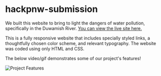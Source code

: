# hackpnw-submission

We built this website to bring to light the dangers of water pollution, specifically in the Duwamish River. <a href="https://firebreather65.github.io/hackpnw-submissions/">You can view the live site here.</a>

This is a fully responsive website that includes specially styled links, a thoughtfully chosen color scheme, and relevant typography. The website was coded using only HTML and CSS.

The below video/gif demonstrates some of our project's features!

![Project Features](https://drive.google.com/file/d/175wyMON-PUcIW2DjvS-4_2yW7sOdxqMZ/view?usp=sharing)
